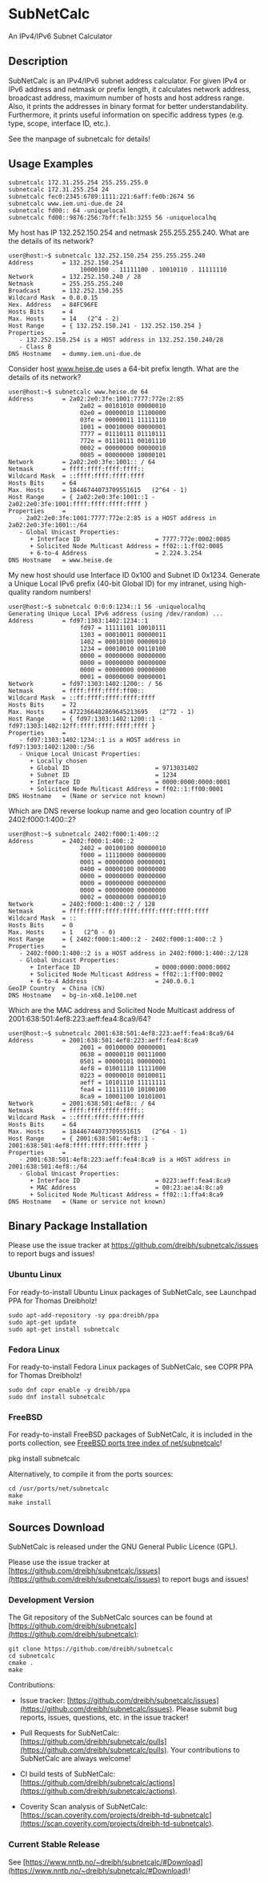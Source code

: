 # SubNetCalc
An IPv4/IPv6 Subnet Calculator

## Description

SubNetCalc is an IPv4/IPv6 subnet address calculator. For given IPv4 or IPv6
address and netmask or prefix length, it calculates network address, broadcast
address, maximum number of hosts and host address range. Also, it prints the
addresses in binary format for better understandability. Furthermore, it prints
useful information on specific address types (e.g. type, scope, interface ID,
etc.).

See the manpage of subnetcalc for details!

## Usage Examples

```
subnetcalc 172.31.255.254 255.255.255.0
subnetcalc 172.31.255.254 24
subnetcalc fec0:2345:6789:1111:221:6aff:fe0b:2674 56
subnetcalc www.iem.uni-due.de 24
subnetcalc fd00:: 64 -uniquelocal
subnetcalc fd00::9876:256:7bff:fe1b:3255 56 -uniquelocalhq
```

My host has IP 132.252.150.254 and netmask 255.255.255.240. What are the details of its network?

```
user@host:~$ subnetcalc 132.252.150.254 255.255.255.240
Address        = 132.252.150.254
                    10000100 . 11111100 . 10010110 . 11111110
Network        = 132.252.150.240 / 28
Netmask        = 255.255.255.240
Broadcast      = 132.252.150.255
Wildcard Mask  = 0.0.0.15
Hex. Address   = 84FC96FE
Hosts Bits     = 4
Max. Hosts     = 14   (2^4 - 2)
Host Range     = { 132.252.150.241 - 132.252.150.254 }
Properties     =
   - 132.252.150.254 is a HOST address in 132.252.150.240/28
   - Class B
DNS Hostname   = dummy.iem.uni-due.de
```

Consider host www.heise.de uses a 64-bit prefix length. What are the details of its network?

```
user@host:~$ subnetcalc www.heise.de 64
Address        = 2a02:2e0:3fe:1001:7777:772e:2:85
                    2a02 = 00101010 00000010
                    02e0 = 00000010 11100000
                    03fe = 00000011 11111110
                    1001 = 00010000 00000001
                    7777 = 01110111 01110111
                    772e = 01110111 00101110
                    0002 = 00000000 00000010
                    0085 = 00000000 10000101
Network        = 2a02:2e0:3fe:1001:: / 64
Netmask        = ffff:ffff:ffff:ffff::
Wildcard Mask  = ::ffff:ffff:ffff:ffff
Hosts Bits     = 64
Max. Hosts     = 18446744073709551615   (2^64 - 1)
Host Range     = { 2a02:2e0:3fe:1001::1 - 2a02:2e0:3fe:1001:ffff:ffff:ffff:ffff }
Properties     =
   - 2a02:2e0:3fe:1001:7777:772e:2:85 is a HOST address in 2a02:2e0:3fe:1001::/64
   - Global Unicast Properties:
      + Interface ID                     = 7777:772e:0002:0085
      + Solicited Node Multicast Address = ff02::1:ff02:0085
      + 6-to-4 Address                   = 2.224.3.254
DNS Hostname   = www.heise.de
```

My new host should use Interface ID 0x100 and Subnet ID 0x1234. Generate a Unique Local IPv6 prefix (40-bit Global ID) for my intranet, using high-quality random numbers!

```
user@host:~$ subnetcalc 0:0:0:1234::1 56 -uniquelocalhq
Generating Unique Local IPv6 address (using /dev/random) ...
Address        = fd97:1303:1402:1234::1
                    fd97 = 11111101 10010111
                    1303 = 00010011 00000011
                    1402 = 00010100 00000010
                    1234 = 00010010 00110100
                    0000 = 00000000 00000000
                    0000 = 00000000 00000000
                    0000 = 00000000 00000000
                    0001 = 00000000 00000001
Network        = fd97:1303:1402:1200:: / 56
Netmask        = ffff:ffff:ffff:ff00::
Wildcard Mask  = ::ff:ffff:ffff:ffff:ffff
Hosts Bits     = 72
Max. Hosts     = 4722366482869645213695   (2^72 - 1)
Host Range     = { fd97:1303:1402:1200::1 - fd97:1303:1402:12ff:ffff:ffff:ffff:ffff }
Properties     =
   - fd97:1303:1402:1234::1 is a HOST address in fd97:1303:1402:1200::/56
   - Unique Local Unicast Properties:
      + Locally chosen
      + Global ID                        = 9713031402
      + Subnet ID                        = 1234
      + Interface ID                     = 0000:0000:0000:0001
      + Solicited Node Multicast Address = ff02::1:ff00:0001
DNS Hostname   = (Name or service not known)
```

Which are DNS reverse lookup name and geo location country of IP 2402:f000:1:400::2?

```
user@host:~$ subnetcalc 2402:f000:1:400::2
Address        = 2402:f000:1:400::2
                    2402 = 00100100 00000010
                    f000 = 11110000 00000000
                    0001 = 00000000 00000001
                    0400 = 00000100 00000000
                    0000 = 00000000 00000000
                    0000 = 00000000 00000000
                    0000 = 00000000 00000000
                    0002 = 00000000 00000010
Network        = 2402:f000:1:400::2 / 128
Netmask        = ffff:ffff:ffff:ffff:ffff:ffff:ffff:ffff
Wildcard Mask  = ::
Hosts Bits     = 0
Max. Hosts     = 1   (2^0 - 0)
Host Range     = { 2402:f000:1:400::2 - 2402:f000:1:400::2 }
Properties     =
   - 2402:f000:1:400::2 is a HOST address in 2402:f000:1:400::2/128
   - Global Unicast Properties:
      + Interface ID                     = 0000:0000:0000:0002
      + Solicited Node Multicast Address = ff02::1:ff00:0002
      + 6-to-4 Address                   = 240.0.0.1
GeoIP Country  = China (CN)
DNS Hostname   = bg-in-x68.1e100.net
```

Which are the MAC address and Solicited Node Multicast address of 2001:638:501:4ef8:223:aeff:fea4:8ca9/64?

```
user@host:~$ subnetcalc 2001:638:501:4ef8:223:aeff:fea4:8ca9/64
Address        = 2001:638:501:4ef8:223:aeff:fea4:8ca9
                    2001 = 00100000 00000001
                    0638 = 00000110 00111000
                    0501 = 00000101 00000001
                    4ef8 = 01001110 11111000
                    0223 = 00000010 00100011
                    aeff = 10101110 11111111
                    fea4 = 11111110 10100100
                    8ca9 = 10001100 10101001
Network        = 2001:638:501:4ef8:: / 64
Netmask        = ffff:ffff:ffff:ffff::
Wildcard Mask  = ::ffff:ffff:ffff:ffff
Hosts Bits     = 64
Max. Hosts     = 18446744073709551615   (2^64 - 1)
Host Range     = { 2001:638:501:4ef8::1 - 2001:638:501:4ef8:ffff:ffff:ffff:ffff }
Properties     =
   - 2001:638:501:4ef8:223:aeff:fea4:8ca9 is a HOST address in 2001:638:501:4ef8::/64
   - Global Unicast Properties:
      + Interface ID                     = 0223:aeff:fea4:8ca9
      + MAC Address                      = 00:23:ae:a4:8c:a9
      + Solicited Node Multicast Address = ff02::1:ffa4:8ca9
DNS Hostname   = (Name or service not known)
```

## Binary Package Installation

Please use the issue tracker at https://github.com/dreibh/subnetcalc/issues to report bugs and issues!

### Ubuntu Linux

For ready-to-install Ubuntu Linux packages of SubNetCalc, see Launchpad PPA for Thomas Dreibholz!

```
sudo apt-add-repository -sy ppa:dreibh/ppa
sudo apt-get update
sudo apt-get install subnetcalc
```

### Fedora Linux

For ready-to-install Fedora Linux packages of SubNetCalc, see COPR PPA for Thomas Dreibholz!

```
sudo dnf copr enable -y dreibh/ppa
sudo dnf install subnetcalc
```

### FreeBSD

For ready-to-install FreeBSD packages of SubNetCalc, it is included in the ports collection, see [FreeBSD ports tree index of net/subnetcalc](https://cgit.freebsd.org/ports/tree/net/subnetcalc/)!

   pkg install subnetcalc

Alternatively, to compile it from the ports sources:

```
cd /usr/ports/net/subnetcalc
make
make install
```

## Sources Download

SubNetCalc is released under the GNU General Public Licence (GPL).

Please use the issue tracker at [https://github.com/dreibh/subnetcalc/issues](https://github.com/dreibh/subnetcalc/issues) to report bugs and issues!

### Development Version

The Git repository of the SubNetCalc sources can be found at [https://github.com/dreibh/subnetcalc](https://github.com/dreibh/subnetcalc):

```
git clone https://github.com/dreibh/subnetcalc
cd subnetcalc
cmake .
make
```

Contributions:

- Issue tracker: [https://github.com/dreibh/subnetcalc/issues](https://github.com/dreibh/subnetcalc/issues).
  Please submit bug reports, issues, questions, etc. in the issue tracker!

- Pull Requests for SubNetCalc: [https://github.com/dreibh/subnetcalc/pulls](https://github.com/dreibh/subnetcalc/pulls).
  Your contributions to SubNetCalc are always welcome!

- CI build tests of SubNetCalc: [https://github.com/dreibh/subnetcalc/actions](https://github.com/dreibh/subnetcalc/actions).

- Coverity Scan analysis of SubNetCalc: [https://scan.coverity.com/projects/dreibh-td-subnetcalc](https://scan.coverity.com/projects/dreibh-td-subnetcalc).

### Current Stable Release

See [https://www.nntb.no/~dreibh/subnetcalc/#Download](https://www.nntb.no/~dreibh/subnetcalc/#Download)!
